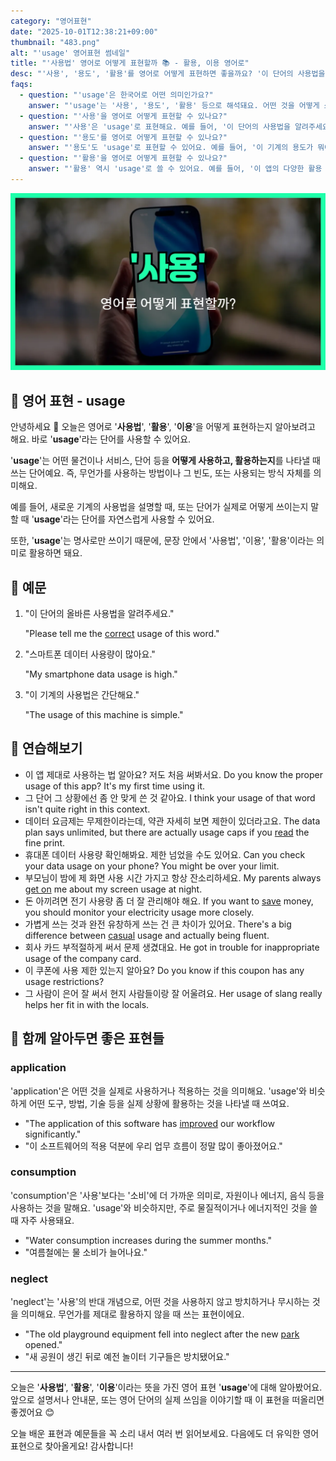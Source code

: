 ```yaml
---
category: "영어표현"
date: "2025-10-01T12:38:21+09:00"
thumbnail: "483.png"
alt: "'usage' 영어표현 썸네일"
title: "'사용법' 영어로 어떻게 표현할까 📚 - 활용, 이용 영어로"
desc: "'사용', '용도', '활용'를 영어로 어떻게 표현하면 좋을까요? '이 단어의 사용법을 알려주세요.', '이 기계의 용도가 뭐예요?' 등을 영어로 표현하는 법을 배워봅시다. 다양한 예문을 통해서 연습하고 본인의 표현으로 만들어 보세요."
faqs: 
  - question: "'usage'은 한국어로 어떤 의미인가요?"
    answer: "'usage'는 '사용', '용도', '활용' 등으로 해석돼요. 어떤 것을 어떻게 쓰는지, 또는 쓰임새를 말할 때 자주 써요."
  - question: "'사용'을 영어로 어떻게 표현할 수 있나요?"
    answer: "'사용'은 'usage'로 표현해요. 예를 들어, '이 단어의 사용법을 알려주세요.'는 'Please tell me the usage of this word.'라고 해요."
  - question: "'용도'를 영어로 어떻게 표현할 수 있나요?"
    answer: "'용도'도 'usage'로 표현할 수 있어요. 예를 들어, '이 기계의 용도가 뭐예요?'는 'What is the usage of this machine?'이라고 말해요."
  - question: "'활용'을 영어로 어떻게 표현할 수 있나요?"
    answer: "'활용' 역시 'usage'로 쓸 수 있어요. 예를 들어, '이 앱의 다양한 활용 방법이 있어요.'는 'There are various usages of this app.'라고 해요."
---
```


!['usage' 영어표현](./483.png)

## 🌟 영어 표현 - usage

안녕하세요 👋 오늘은 영어로 '**사용법**', '**활용**', '**이용**'을 어떻게 표현하는지 알아보려고 해요. 바로 '**usage**'라는 단어를 사용할 수 있어요.

'**usage**'는 어떤 물건이나 서비스, 단어 등을 **어떻게 사용하고, 활용하는지**를 나타낼 때 쓰는 단어예요. 즉, 무언가를 사용하는 방법이나 그 빈도, 또는 사용되는 방식 자체를 의미해요.

예를 들어, 새로운 기계의 사용법을 설명할 때, 또는 단어가 실제로 어떻게 쓰이는지 말할 때 '**usage**'라는 단어를 자연스럽게 사용할 수 있어요.

또한, '**usage**'는 명사로만 쓰이기 때문에, 문장 안에서 '사용법', '이용', '활용'이라는 의미로 활용하면 돼요.

## 📖 예문

1. "이 단어의 올바른 사용법을 알려주세요."

   "Please tell me the [correct](/blog/in-english/288.correct/) usage of this word."

2. "스마트폰 데이터 사용량이 많아요."

   "My smartphone data usage is high."

3. "이 기계의 사용법은 간단해요."

   "The usage of this machine is simple."



## 💬 연습해보기

<ul data-interactive-list>

  <li data-interactive-item>
    <span data-toggler>이 앱 제대로 사용하는 법 알아요? 저도 처음 써봐서요.</span>
    <span data-answer>Do you know the proper usage of this app? It's my first time using it.</span>
  </li>

  <li data-interactive-item>
    <span data-toggler>그 단어 그 상황에선 좀 안 맞게 쓴 것 같아요.</span>
    <span data-answer>I think your usage of that word isn't quite right in this context.</span>
  </li>

  <li data-interactive-item>
    <span data-toggler>데이터 요금제는 무제한이라는데, 약관 자세히 보면 제한이 있더라고요.</span>
    <span data-answer>The data plan says unlimited, but there are actually usage caps if you <a href="/blog/in-english/436.read/">read</a> the fine print.</span>
  </li>

  <li data-interactive-item>
    <span data-toggler>휴대폰 데이터 사용량 확인해봐요. 제한 넘었을 수도 있어요.</span>
    <span data-answer>Can you check your data usage on your phone? You might be over your limit.</span>
  </li>

  <li data-interactive-item>
    <span data-toggler>부모님이 밤에 제 화면 사용 시간 가지고 항상 잔소리하세요.</span>
    <span data-answer>My parents always <a href="/blog/in-english/557.get-on/">get on</a> me about my screen usage at night.</span>
  </li>

  <li data-interactive-item>
    <span data-toggler>돈 아끼려면 전기 사용량 좀 더 잘 관리해야 해요.</span>
    <span data-answer>If you want to <a href="/blog/in-english/293.save/">save</a> money, you should monitor your electricity usage more closely.</span>
  </li>

  <li data-interactive-item>
    <span data-toggler>가볍게 쓰는 것과 완전 유창하게 쓰는 건 큰 차이가 있어요.</span>
    <span data-answer>There's a big difference between <a href="/blog/in-english/150.casual/">casual</a> usage and actually being fluent.</span>
  </li>

  <li data-interactive-item>
    <span data-toggler>회사 카드 부적절하게 써서 문제 생겼대요.</span>
    <span data-answer>He got in trouble for inappropriate usage of the company card.</span>
  </li>

  <li data-interactive-item>
    <span data-toggler>이 쿠폰에 사용 제한 있는지 알아요?</span>
    <span data-answer>Do you know if this coupon has any usage restrictions?</span>
  </li>

  <li data-interactive-item>
    <span data-toggler>그 사람이 은어 잘 써서 현지 사람들이랑 잘 어울려요.</span>
    <span data-answer>Her usage of slang really helps her fit in with the locals.</span>
  </li>

</ul>

## 🤝 함께 알아두면 좋은 표현들

### application

'application'은 어떤 것을 실제로 사용하거나 적용하는 것을 의미해요. 'usage'와 비슷하게 어떤 도구, 방법, 기술 등을 실제 상황에 활용하는 것을 나타낼 때 쓰여요.

- "The application of this software has [improved](/blog/in-english/394.improve/) our workflow significantly."
- "이 소프트웨어의 적용 덕분에 우리 업무 흐름이 정말 많이 좋아졌어요."

### consumption

'consumption'은 '사용'보다는 '소비'에 더 가까운 의미로, 자원이나 에너지, 음식 등을 사용하는 것을 말해요. 'usage'와 비슷하지만, 주로 물질적이거나 에너지적인 것을 쓸 때 자주 사용돼요.

- "Water consumption increases during the summer months."
- "여름철에는 물 소비가 늘어나요."

### neglect

'neglect'는 '사용'의 반대 개념으로, 어떤 것을 사용하지 않고 방치하거나 무시하는 것을 의미해요. 무언가를 제대로 활용하지 않을 때 쓰는 표현이에요.

- "The old playground equipment fell into neglect after the new [park](/blog/in-english/463.park/) opened."
- "새 공원이 생긴 뒤로 예전 놀이터 기구들은 방치됐어요."

---

오늘은 '**사용법**', '**활용**', '**이용**'이라는 뜻을 가진 영어 표현 '**usage**'에 대해 알아봤어요. 앞으로 설명서나 안내문, 또는 영어 단어의 실제 쓰임을 이야기할 때 이 표현을 떠올리면 좋겠어요 😊

오늘 배운 표현과 예문들을 꼭 소리 내서 여러 번 읽어보세요. 다음에도 더 유익한 영어 표현으로 찾아올게요! 감사합니다!

